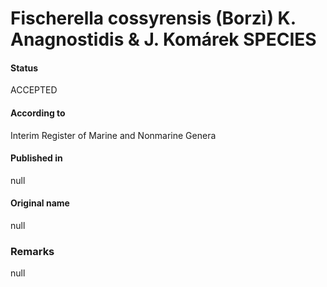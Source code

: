 Fischerella cossyrensis (Borzì) K. Anagnostidis & J. Komárek SPECIES
=======

#### Status
ACCEPTED

#### According to
Interim Register of Marine and Nonmarine Genera

#### Published in
null

#### Original name
null

### Remarks
null